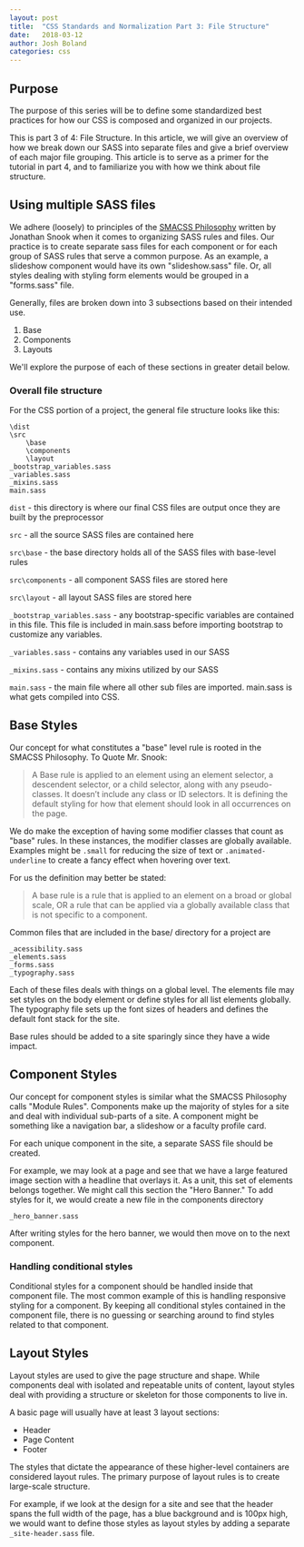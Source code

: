 ```yaml
---
layout: post
title:  "CSS Standards and Normalization Part 3: File Structure"
date:   2018-03-12
author: Josh Boland
categories: css
---
```


## Purpose
The purpose of this series will be to define some standardized best practices for how our CSS is composed and organized in our projects.

This is part 3 of 4: File Structure.
In this article, we will give an overview of how we break down our SASS into separate files and give a brief overview of each major file grouping.
This article is to serve as a primer for the tutorial in part 4, and to familiarize you with how we think about file structure.  

## Using multiple SASS files
We adhere (loosely) to principles of the [SMACSS Philosophy](https://smacss.com/) written by Jonathan Snook when it comes to organizing SASS rules and files.
Our practice is to create separate sass files for each component or for each group of SASS rules that serve a common purpose.
As an example, a slideshow component would have its own "slideshow.sass" file. 
Or, all styles dealing with styling form elements would be grouped in a "forms.sass" file.   

Generally, files are broken down into 3 subsections based on their intended use. 
1. Base
2. Components
3. Layouts

We'll explore the purpose of each of these sections in greater detail below.

### Overall file structure
For the CSS portion of a project, the general file structure looks like this:

```
\dist
\src
    \base
    \components
    \layout
_bootstrap_variables.sass
_variables.sass
_mixins.sass
main.sass
```
`dist` - this directory is where our final CSS files are output once they are built by the preprocessor

`src` - all the source SASS files are contained here

`src\base` - the base directory holds all of the SASS files with base-level rules

`src\components` - all component SASS files are stored here

`src\layout` - all layout SASS files are stored here

`_bootstrap_variables.sass` - any bootstrap-specific variables are contained in this file. 
This file is included in main.sass before importing bootstrap to customize any variables.
 
`_variables.sass` - contains any variables used in our SASS

`_mixins.sass` - contains any mixins utilized by our SASS

`main.sass` - the main file where all other sub files are imported. main.sass is what gets compiled into CSS.

 
## Base Styles
Our concept for what constitutes a "base" level rule is rooted in the SMACSS Philosophy.
To Quote Mr. Snook:

> A Base rule is applied to an element using an element selector, 
a descendent selector, or a child selector, along with any pseudo-classes. 
It doesn’t include any class or ID selectors. 
It is defining the default styling for how that element should look in all occurrences on the page.

We do make the exception of having some modifier classes that count as "base" rules. In these instances,
the modifier classes are globally available. Examples might be `.small` for reducing the size of text
or `.animated-underline` to create a fancy effect when hovering over text.

For us the definition may better be stated:
> A base rule is a rule that is applied to an element on a broad or global scale, 
OR a rule that can be applied via a globally available class that is not specific to a component.

Common files that are included in the base/ directory for a project are
```
_acessibility.sass
_elements.sass
_forms.sass
_typography.sass
```

Each of these files deals with things on a global level. The elements file may set styles on the body element
or define styles for all list elements globally. The typography file sets up the font sizes of headers and defines the default font stack for the site.
 
Base rules should be added to a site sparingly since they have a wide impact.

## Component Styles
Our concept for component styles is similar what the SMACSS Philosophy calls "Module Rules". 
Components make up the majority of styles for a site and deal with individual sub-parts of a site.
A component might be something like a navigation bar, a slideshow or a faculty profile card.

For each unique component in the site, a separate SASS file should be created. 
  
For example, we may look at a page and see that we have a large featured image section with a headline that overlays it.
As a unit, this set of elements belongs together. We might call this section the "Hero Banner." 
To add styles for it, we would create a new file in the components directory

```
_hero_banner.sass
```

After writing styles for the hero banner, we would then move on to the next component.

### Handling conditional styles
Conditional styles for a component should be handled inside that component file.
The most common example of this is handling responsive styling for a component.
By keeping all conditional styles contained in the component file, there is no guessing or searching around to find styles related to that component.

## Layout Styles
Layout styles are used to give the page structure and shape. While components deal with isolated and repeatable units of content,
layout styles deal with providing a structure or skeleton for those components to live in. 

A basic page will usually have at least 3 layout sections:
- Header
- Page Content
- Footer

The styles that dictate the appearance of these higher-level containers are considered layout rules.
The primary purpose of layout rules is to create large-scale structure.

For example, if we look at the design for a site and see that the header spans the full width of the page, has a blue background and is 100px high,
we would want to define those styles as layout styles by adding a separate `_site-header.sass` file.